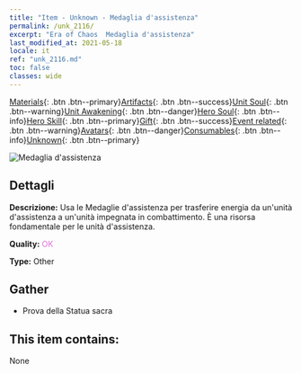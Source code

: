 ```yaml
---
title: "Item - Unknown - Medaglia d'assistenza"
permalink: /unk_2116/
excerpt: "Era of Chaos  Medaglia d'assistenza"
last_modified_at: 2021-05-18
locale: it
ref: "unk_2116.md"
toc: false
classes: wide
---
```

 [Materials](/ItemsIT/){: .btn .btn--primary}[Artifacts](/ItemsIT/Artifacts/){: .btn .btn--success}[Unit Soul](/ItemsIT/UnitSoul/){: .btn .btn--warning}[Unit Awakening](/ItemsIT/UnitAwakening/){: .btn .btn--danger}[Hero Soul](/ItemsIT/HeroSoul/){: .btn .btn--info}[Hero Skill](/ItemsIT/HeroSkill/){: .btn .btn--primary}[Gift](/ItemsIT/Gift/){: .btn .btn--success}[Event related](/ItemsIT/Events/){: .btn .btn--warning}[Avatars](/ItemsIT/Avatars/){: .btn .btn--danger}[Consumables](/ItemsIT/Consumables/){: .btn .btn--info}[Unknown](/ItemsIT/Unknown/){: .btn .btn--primary}

 ![Medaglia d'assistenza](/images/t/i_994011.png)

## Dettagli
 **Descrizione:** Usa le Medaglie d'assistenza per trasferire energia da un'unità d'assistenza a un'unità impegnata in combattimento. È una risorsa fondamentale per le unità d'assistenza.

 **Quality:** <span style="color: #DA70D6">OK</span>

 **Type:** Other

## Gather

*    Prova della Statua sacra 

## This item contains:

  None


